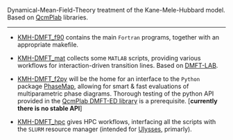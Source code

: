 Dynamical-Mean-Field-Theory treatment of the Kane-Mele-Hubbard model.
Based on [QcmPlab](https://github.com/QcmPlab) libraries.

--------

- [KMH-DMFT_f90](./KMH-DMFT_f90) contains the main `Fortran` programs, together with an appropriate makefile.

- [KMH-DMFT_mat](./KMH-DMFT_mat) collects some `MATLAB` scripts, providing various workflows for interaction-driven transition lines. Based on [DMFT-LAB](https://github.com/bellomia/DMFT-LAB).

- [KMH-DMFT_f2py](./KMH-DMFT_f2py) will be the home for an interface to the `Python` package [PhaseMap](https://github.com/greschd/PhaseMap), allowing for smart & fast evaluations of multiparametric phase diagrams. Thorough testing of the python API provided in the [QcmPlab DMFT-ED library](https://github.com/QcmPlab/LIB_DMFT_ED) is a prerequisite. [**currently there is no stable API**]

- [KMH-DMFT_hpc](./KMH-DMFT_hpc) gives HPC workflows, interfacing all the scripts with the `SLURM` resource manager (intended for [Ulysses](https://www.itcs.sissa.it/services/computing/hpc), primarly).
